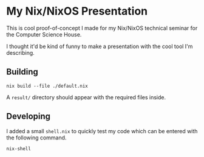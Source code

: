 # My Nix/NixOS Presentation

This is cool proof-of-concept I made for my Nix/NixOS technical seminar for the Computer Science House.

I thought it'd be kind of funny to make a presentation with the cool tool I'm describing.

## Building

```
nix build --file ./default.nix
```

A `result/` directory should appear with the required files inside.

## Developing

I added a small `shell.nix` to quickly test my code which can be entered with the following command.

```
nix-shell
```
